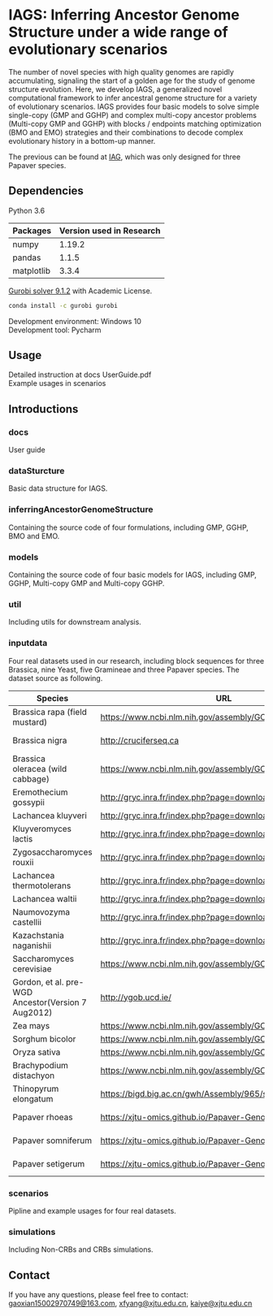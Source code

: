 # IAGS: Inferring Ancestor Genome Structure under a wide range of evolutionary scenarios

The number of novel species with high quality genomes are rapidly accumulating, signaling the start of a golden age for the study of genome structure evolution. Here, we develop IAGS, a generalized novel computational framework to infer ancestral genome structure for a variety of evolutionary scenarios. IAGS provides four basic models to solve simple single-copy (GMP and GGHP) and complex multi-copy ancestor problems (Multi-copy GMP and GGHP) with blocks / endpoints matching optimization (BMO and EMO) strategies and their combinations to decode complex evolutionary history in a bottom-up manner.

The previous can be found at [IAG](https://github.com/XJTU-YeLab/IAG), which was only designed for three Papaver species.

## Dependencies
Python 3.6

Packages  | Version used in Research|
--------- | --------|
numpy  | 1.19.2 |
pandas  | 1.1.5 |
matplotlib  | 3.3.4 |

[Gurobi solver 9.1.2](https://www.gurobi.com/ ) with Academic License.  
```Bash
conda install -c gurobi gurobi 
```
Development environment: Windows 10  
Development tool: Pycharm  

## Usage
Detailed instruction at docs UserGuide.pdf  
Example usages in scenarios  

## Introductions

### docs
User guide

### dataSturcture
Basic data structure for IAGS.

### inferringAncestorGenomeStructure
Containing the source code of four formulations, including GMP, GGHP, BMO and EMO.

### models
Containing the source code of four basic models for IAGS, including GMP, GGHP, Multi-copy GMP and Multi-copy GGHP.

### util
Including utils for downstream analysis.

### inputdata
Four real datasets used in our research, including block sequences for three Brassica, nine Yeast, five Gramineae and three Papaver species. The dataset source as following.

Species | URL | Block |
--------|-----|------|
Brassica rapa (field mustard) |	https://www.ncbi.nlm.nih.gov/assembly/GCF_000309985.2/	| https://www.nature.com/articles/s41477-020-0735-y#Sec19 |
Brassica nigra	| http://cruciferseq.ca 	|  https://www.nature.com/articles/s41477-020-0735-y#Sec19 |
Brassica oleracea (wild cabbage) |	https://www.ncbi.nlm.nih.gov/assembly/GCA_900416815.2	|  https://www.nature.com/articles/s41477-020-0735-y#Sec19 |
Eremothecium gossypii |	http://gryc.inra.fr/index.php?page=download |	Orthofinder and Drimm-Synteny |
Lachancea kluyveri	 | http://gryc.inra.fr/index.php?page=download	 |	Orthofinder and Drimm-Synteny |
Kluyveromyces lactis	| http://gryc.inra.fr/index.php?page=download	 |	Orthofinder and Drimm-Synteny |
Zygosaccharomyces rouxii	| http://gryc.inra.fr/index.php?page=download	 |	Orthofinder and Drimm-Synteny |
Lachancea thermotolerans	| http://gryc.inra.fr/index.php?page=download	 |	Orthofinder and Drimm-Synteny |
Lachancea waltii	| http://gryc.inra.fr/index.php?page=download	 |	Orthofinder and Drimm-Synteny |
Naumovozyma castellii	| http://gryc.inra.fr/index.php?page=download	 |	Orthofinder and Drimm-Synteny |
Kazachstania naganishii	| http://gryc.inra.fr/index.php?page=download	 |	Orthofinder and Drimm-Synteny |
Saccharomyces cerevisiae	| https://www.ncbi.nlm.nih.gov/assembly/GCF_000146045.2/	 |	Orthofinder and Drimm-Synteny |
Gordon, et al. pre-WGD Ancestor(Version 7 Aug2012)	| http://ygob.ucd.ie/	 |	Orthofinder and Drimm-Synteny |
Zea mays |	https://www.ncbi.nlm.nih.gov/assembly/GCF_902167145.1 |	Orthofinder and Drimm-Synteny |
Sorghum bicolor |	https://www.ncbi.nlm.nih.gov/assembly/GCF_000003195.3	  |	Orthofinder and Drimm-Synteny |
Oryza sativa	| https://www.ncbi.nlm.nih.gov/assembly/GCF_001433935.1/#/st	 |	Orthofinder and Drimm-Synteny |
Brachypodium distachyon	| https://www.ncbi.nlm.nih.gov/assembly/GCF_000005505.3	 |	Orthofinder and Drimm-Synteny |
Thinopyrum elongatum	| https://bigd.big.ac.cn/gwh/Assembly/965/show	 |	Orthofinder and Drimm-Synteny |
Papaver rhoeas |	https://xjtu-omics.github.io/Papaver-Genomics/ |	https://github.com/xjtu-omics/IAG/tree/master/inputFiles |
Papaver somniferum |		https://xjtu-omics.github.io/Papaver-Genomics/ |	https://github.com/xjtu-omics/IAG/tree/master/inputFiles |
Papaver setigerum		| 	https://xjtu-omics.github.io/Papaver-Genomics/ |	https://github.com/xjtu-omics/IAG/tree/master/inputFiles |

### scenarios
Pipline and example usages for four real datasets.


### simulations
Including Non-CRBs and CRBs simulations.
 

## Contact
If you have any questions, please feel free to contact: gaoxian15002970749@163.com, xfyang@xjtu.edu.cn, kaiye@xjtu.edu.cn






